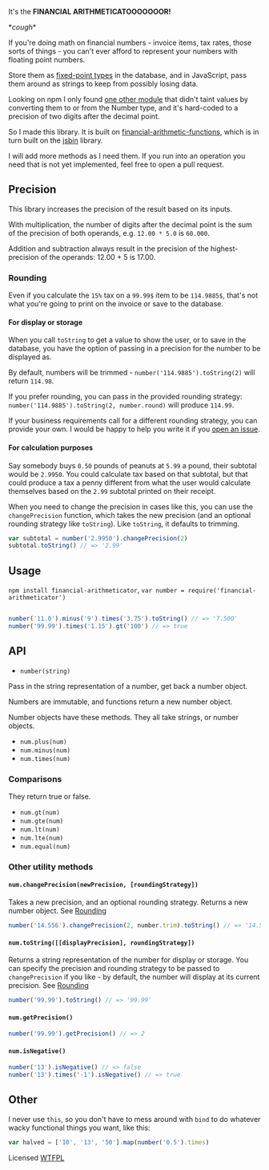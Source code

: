 <!--js
var number = require('./')
-->

It's the **FINANCIAL ARITHMETICATOOOOOOOR!**

\**cough*\*

If you're doing math on financial numbers - invoice items, tax rates, those sorts of things - you can't ever afford to represent your numbers with floating point numbers.

Store them as [fixed-point types](https://dev.mysql.com/doc/refman/5.5/en/fixed-point-types.html) in the database, and in JavaScript, pass them around as strings to keep from possibly losing data.

Looking on npm I only found [one other module](https://github.com/ikr/money-math) that didn't taint values by converting them to or from the Number type, and it's hard-coded to a precision of two digits after the decimal point.

So I made this library.  It is built on [financial-arithmetic-functions](https://github.com/TehShrike/financial-arithmetic-functions), which is in turn built on the [jsbin](https://github.com/andyperlitch/jsbn) library.

I will add more methods as I need them.  If you run into an operation you need that is not yet implemented, feel free to open a pull request.

## Precision

This library increases the precision of the result based on its inputs.

With multiplication, the number of digits after the decimal point is the sum of the precision of both operands, e.g. `12.00 * 5.0` is `60.000`.

Addition and subtraction always result in the precision of the highest-precision of the operands: 12.00 + 5 is 17.00.

### Rounding

Even if you calculate the `15%` tax on a `99.99$` item to be `114.9885$`, that's not what you're going to print on the invoice or save to the database.

#### For display or storage

When you call `toString` to get a value to show the user, or to save in the database, you have the option of passing in a precision for the number to be displayed as.

By default, numbers will be trimmed - `number('114.9885').toString(2)` will return `114.98`.

If you prefer rounding, you can pass in the provided rounding strategy: `number('114.9885').toString(2, number.round)` will produce `114.99`.

If your business requirements call for a different rounding strategy, you can provide your own.  I would be happy to help you write it if you [open an issue](https://github.com/TehShrike/financial-arithmeticator/issues).

#### For calculation purposes

Say somebody buys `0.50` pounds of peanuts at `5.99` a pound, their subtotal would be `2.9950`.  You could calculate tax based on that subtotal, but that could produce a tax a penny different from what the user would calculate themselves based on the `2.99` subtotal printed on their receipt.

When you need to change the precision in cases like this, you can use the `changePrecision` function, which takes the new precision (and an optional rounding strategy like `toString`).  Like `toString`, it defaults to trimming.

```js
var subtotal = number('2.9950').changePrecision(2)
subtotal.toString() // => '2.99'
```

## Usage

`npm install financial-arithmeticator`, `var number = require('financial-arithmeticator')`

```js

number('11.0').minus('9').times('3.75').toString() // => '7.500'
number('99.99').times('1.15').gt('100') // => true

```

## API

- `number(string)`

Pass in the string representation of a number, get back a number object.

Numbers are immutable, and functions return a new number object.

Number objects have these methods.  They all take strings, or number objects.

- `num.plus(num)`
- `num.minus(num)`
- `num.times(num)`

### Comparisons

They return true or false.

- `num.gt(num)`
- `num.gte(num)`
- `num.lt(num)`
- `num.lte(num)`
- `num.equal(num)`

### Other utility methods

#### `num.changePrecision(newPrecision, [roundingStrategy])`

Takes a new precision, and an optional rounding strategy.  Returns a new number object.  See [Rounding](#rounding)

```js
number('14.556').changePrecision(2, number.trim).toString() // => '14.55'
```

#### `num.toString([[displayPrecision], roundingStrategy])`

Returns a string representation of the number for display or storage.  You can specify the precision and rounding strategy to be passed to `changePrecision` if you like - by default, the number will display at its current precision.  See [Rounding](#rounding)

```js
number('99.99').toString() // => '99.99'
```

#### `num.getPrecision()`

```js
number('99.99').getPrecision() // => 2
```

#### `num.isNegative()`

```js
number('13').isNegative() // => false
number('13').times('-1').isNegative() // => true
```

## Other

I never use `this`, so you don't have to mess around with `bind` to do whatever wacky functional things you want, like this:

```js
var halved = ['10', '13', '50'].map(number('0.5').times)
```

Licensed [WTFPL](http://wtfpl2.com)
